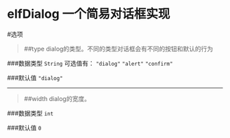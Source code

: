 elfDialog 一个简易对话框实现
==============================

#选项

> ##type
> dialog的类型。不同的类型对话框会有不同的按钮和默认的行为

###数据类型
`String` 可选值有： `"dialog"` `"alert"` `"confirm"`

###默认值
`"dialog"`

----

> ##width
> dialog的宽度。

###数据类型
`int`

###默认值
`0`

